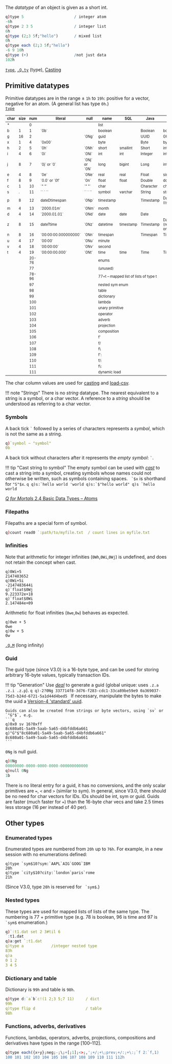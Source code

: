 The _datatype_ of an object is given as a short int. 
```q
q)type 5                      / integer atom
-6h
q)type 2 3 5                  / integer list
6h
q)type (2;3 5f;"hello")       / mixed list
0h
q)type each (2;3 5f;"hello")
-6 9 10h
q)type (+)                    /not just data
102h
```
<i class="fa fa-hand-o-right"></i> [`type`](metadata/#type), [`.Q.ty`](dotq/#qty-type) (type), [Casting](casting)

## Primitive datatypes

Primitive datatypes are in the range ± `1h` to `19h`: positive for a vector, negative for an atom. (A general list has type `0h`.)  
<i class="fa fa-hand-o-right"></i> [`type`](metadata/#type)

<table class="kx-tight" markdown="1" style="font-size:80%">
<thead>
<tr><th>char</th><th>size</th><th>num</th><th>literal</th><th>null</th><th>name</th><th>SQL</th><th>Java</th><th>.Net</th></tr>
</thead>
<tbody>
<tr><td>*</td><td/><td>0</td><td/><td/><td>list</td><td/><td/><td/></tr>
<tr><td>b</td><td>1</td><td>1</td><td>`0b`</td><td/><td>boolean</td><td/><td>Boolean</td><td>boolean</td></tr>
<tr><td>g</td><td>16</td><td>2</td><td/><td>`0Ng`</td><td>guid</td><td/><td>UUID</td><td>GUID</td></tr>
<tr><td>x</td><td>1</td><td>4</td><td>`0x00`</td><td/><td>byte</td><td/><td>Byte</td><td>byte</td></tr>
<tr><td>h</td><td>2</td><td>5</td><td>`0h`</td><td>`0Nh`</td><td>short</td><td>smallint</td><td>Short</td><td>int16</td></tr>
<tr><td>i</td><td>4</td><td>6</td><td>`0i`</td><td>`0Ni`</td><td>int</td><td>int</td><td>Integer</td><td>int32</td></tr>
<tr><td>j</td><td>8</td><td>7</td><td>`0j` or `0`</td><td>`0Nj` or `0N`</td><td>long</td><td>bigint</td><td>Long</td><td>int64</td></tr>
<tr><td>e</td><td>4</td><td>8</td><td>`0e`</td><td>`0Ne`</td><td>real</td><td>real</td><td>Float</td><td>single</td></tr>
<tr><td>f</td><td>8</td><td>9</td><td>`0.0` or `0f`</td><td>`0n`</td><td>float</td><td>float</td><td>Double</td><td>double</td></tr>
<tr><td>c</td><td>1</td><td>10</td><td>`" "`</td><td>`" "`</td><td>char</td><td/><td>Character</td><td>char</td></tr>
<tr><td>s</td><td>.</td><td>11</td><td>`` ` ``</td><td>`` ` ``</td><td>symbol</td><td>varchar</td><td>String</td><td>string</td></tr>
<tr><td>p</td><td>8</td><td>12</td><td>dateDtimespan</td><td>`0Np`</td><td>timestamp</td><td/><td>Timestamp</td><td>DateTime (r/w)</td></tr>
<tr><td>m</td><td>4</td><td>13</td><td>`2000.01m`</td><td>`0Nm`</td><td>month</td><td/><td/><td/></tr>
<tr><td>d</td><td>4</td><td>14</td><td>`2000.01.01`</td><td>`0Nd`</td><td>date</td><td>date</td><td>Date</td><td/></tr>
<tr><td>z</td><td>8</td><td>15</td><td>dateTtime</td><td>`0Nz`</td><td>datetime</td><td>timestamp</td><td>Timestamp</td><td>DateTime (read only)</td></tr>
<tr><td>n</td><td>8</td><td>16</td><td>`00:00:00.000000000`</td><td>`0Nn`</td><td>timespan</td><td/><td>Timespan</td><td>TimeSpan</td></tr>
<tr><td>u</td><td>4</td><td>17</td><td>`00:00`</td><td>`0Nu`</td><td>minute</td><td/><td/><td/></tr>
<tr><td>v</td><td>4</td><td>18</td><td>`00:00:00`</td><td>`0Nv`</td><td>second</td><td/><td/><td/></tr>
<tr><td>t</td><td>4</td><td>19</td><td>`00:00:00.000`</td><td>`0Nt`</td><td>time</td><td>time</td><td>Time</td><td>TimeSpan</td></tr>
<tr><td/><td/><td>20-76</td><td/><td/><td>enums</td><td/><td/><td/></tr>
<tr><td/><td/><td>77</td><td/><td/><td colspan="4">(unused)</td></tr>
<tr><td/><td/><td>78-96</td><td/><td/><td colspan="4">77+t – mapped list of lists of type t</td></tr>
<tr><td/><td/><td>97</td><td/><td/><td colspan="4">nested sym enum</td></tr>
<tr><td/><td/><td>98</td><td/><td/><td colspan="4">table</td></tr>
<tr><td/><td/><td>99</td><td/><td/><td colspan="4">dictionary</td></tr>
<tr><td/><td/><td>100</td><td/><td/><td colspan="4">lambda</td></tr>
<tr><td/><td/><td>101</td><td/><td/><td colspan="4">unary primitive</td></tr>
<tr><td/><td/><td>102</td><td/><td/><td colspan="4">operator</td></tr>
<tr><td/><td/><td>103</td><td/><td/><td colspan="4">adverb</td></tr>
<tr><td/><td/><td>104</td><td/><td/><td colspan="4">projection</td></tr>
<tr><td/><td/><td>105</td><td/><td/><td colspan="4">composition</td></tr>
<tr><td/><td/><td>106</td><td/><td/><td colspan="4">f'</td></tr>
<tr><td/><td/><td>107</td><td/><td/><td colspan="4">f/</td></tr>
<tr><td/><td/><td>108</td><td/><td/><td colspan="4">f\</td></tr>
<tr><td/><td/><td>109</td><td/><td/><td colspan="4">f':</td></tr>
<tr><td/><td/><td>110</td><td/><td/><td colspan="4">f/:</td></tr>
<tr><td/><td/><td>111</td><td/><td/><td colspan="4">f\:</td></tr>
<tr><td/><td/><td>111</td><td/><td/><td colspan="4">dynamic load</td></tr>
</tbody>
</table>

The char column values are used for [casting](casting) and [load-csv](filenumbers/#load-csv).

<!-- <div markdown="1" class="kx-compact">
| num | char | size | literal              | null         | name      | sql       | java      | .net                 |
|-----|------|------|----------------------|--------------|-----------|-----------|-----------|----------------------|
| 1   | b    | 1    | `0b`                 |              | boolean   |           | Boolean   | boolean              |
| 2   | g    | 16   |                      | `0Ng`        | guid      |           | UUID      | GUID                 |
| 4   | x    | 1    | `0x00`               |              | byte      |           | Byte      | byte                 |
| 5   | h    | 2    | `0h`                 | `0Nh`        | short     | smallint  | Short     | int16                |
| 6   | i    | 4    | `0i`                 | `0Ni`        | int       | int       | Integer   | int32                |
| 7   | j    | 8    | `0j` / `0`           | `0Nj` / `0N` | long      | bigint    | Long      | int64                |
| 8   | e    | 4    | `0e`                 | `0Ne`        | real      | real      | Float     | single               |
| 9   | f    | 8    | `0.0` or `0f`        | `0n`         | float     | float     | Double    | double               |
| 10  | c    | 1    | `" "`                | `" "`        | char      |           | Character | char                 |
| 11  | s    | .    | `` ` ``              | `` ` ``      | symbol    | varchar   | String    | string               |
| 12  | p    | 8    | dateDtimespan        | `0Np`        | timestamp |           | Timestamp | DateTime (r/w)       |
| 13  | m    | 4    | `2000.01m`           | `0Nm`        | month     |           |           |                      |
| 14  | d    | 4    | `2000.01.01`         | `0Nd`        | date      | date      | Date      |                      |
| 15  | z    | 8    | dateTtime            | `0Nz`        | datetime  | timestamp | Timestamp | DateTime (read only) |
| 16  | n    | 8    | `00:00:00.000000000` | `0Nn`        | timespan  |           | Timespan  | TimeSpan             |
| 17  | u    | 4    | `00:00`              | `0Nu`        | minute    |           |           |                      |
| 18  | v    | 4    | `00:00:00`           | `0Nv`        | second    |           |           |                      |
| 19  | t    | 4    | `00:00:00.000`       | `0Nt`        | time      | time      | Time      | TimeSpan             |

</div>


```
num char size literal            null   name      SQL       Java      .Net
------------------------------------------------------------------------------------------
 1   b     1  0b                        boolean             Boolean   boolean
 2   g    16                     0Ng    guid                UUID      GUID
 4   x     1  0x00                      byte                Byte      byte
 5   h     2  0h                 0Nh    short     smallint  Short     int16
 6   i     4  0i                 0Ni    int       int       Integer   int32
 7   j     8  0j / 0             0Nj/0N long      bigint    Long      int64
 8   e     4  0e                 0Ne    real      real      Float     single
 9   f     8  0.0 or 0f          0n     float      float      Double    double
10   c     1  " "                " "    char                Character char
11   s     .  ` `                `      symbol    varchar   String    string
12   p     8  dateDtimespan      0Np    timestamp           Timestamp DateTime¹
13   m     4  2000.01m           0Nm    month
14   d     4  2000.01.01         0Nd    date      date      Date
15   z     8  dateTtime          0Nz    datetime  timestamp Timestamp DateTime²
16   n     8  00:00:00.000000000 0Nn    timespan            Timespan  TimeSpan
17   u     4  00:00              0Nu    minute                        
18   v     4  00:00:00           0Nv    second
19   t     4  00:00:00.000       0Nt    time      time      Time      TimeSpan

1: read-write 2: read-only
```
 -->

!!! note "Strings"
    There is no _string_ datatype. The nearest equivalent to a string is a symbol, or a char vector. A reference to a _string_ should be understood as referring to a char vector.


### Symbols

A back tick `` ` `` followed by a series of characters represents a _symbol_, which is not the same as a string. 
```q
q)`symbol ~ "symbol"
0b
```
A back tick without characters after it represents the _empty symbol_: `` ` ``. 

!!! tip "Cast string to symbol"
    The empty symbol can be used with [_cast_](casting/#cast) to cast a string into a symbol, creating symbols whose names could not otherwise be written, such as symbols containing spaces. `` `$x`` is shorthand for `"S"$x`. 
    ```q
    q)s:`hello world
    'world
    q)s:`$"hello world"
    q)s
    `hello world
    ```

<i class="fa fa-hand-o-right"></i> [_Q for Mortals_ 2.4 Basic Data Types – Atoms](http://code.kx.com/q4m3/2_Basic_Data_Types_Atoms/#24-text-data)


### Filepaths

Filepaths are a special form of symbol. 
```q
q)count read0 `:path/to/myfile.txt  / count lines in myfile.txt
```


### Infinities

Note that arithmetic for integer infinities (`0Wh`,`0Wi`,`0Wj`) is undefined, and does not retain the concept when cast.

    q)0Wi+5
    2147483652
    q)0Wi+5i
    -2147483644i
    q)`float$0Wj
    9.223372e+18
    q)`float$0Wi
    2.147484e+09

Arithmetic for float infinities (`0we`,`0w`) behaves as expected.

    q)0we + 5
    0we
    q)0w + 5
    0w
<i class="fa fa-hand-o-right"></i> [`.Q.M`](dotq/#qm-long-infinity) (long infinity)

### Guid

The guid type (since V3.0) is a 16-byte type, and can be used for storing arbitrary 16-byte values, typically transaction IDs.

!!! tip "Generation"
    Use [_deal_](random/#deal) to generate a guid (global unique: uses `.z.a .z.i .z.p`).
    ```q
    q)-2?0Ng
    337714f8-3d76-f283-cdc1-33ca89be59e9 0a369037-75d3-b24d-6721-5a1d44d4bed5
    ```
    If necessary, manipulate the bytes to make the uuid a [Version-4 'standard' uuid](http://en.wikipedia.org/wiki/Universally_unique_identifier#Version_4_.28random.29).
    
    Guids can also be created from strings or byte vectors, using `sv` or `"G"$`, e.g.
    ```q
    q)0x0 sv 16?0xff
    8c680a01-5a49-5aab-5a65-d4bfddb6a661
    q)"G"$"8c680a01-5a49-5aab-5a65-d4bfddb6a661"
    8c680a01-5a49-5aab-5a65-d4bfddb6a661
    ```

`0Ng` is null guid. 
```q
q)0Ng
00000000-0000-0000-0000-000000000000
q)null 0Ng
1b
```
There is no literal entry for a guid, it has no conversions, and the only scalar primitives are `=`, `<` and `>` (similar to sym). In general, since V3.0, there should be no need for char vectors for IDs. IDs should be int, sym or guid. Guids are faster (much faster for `=`) than the 16-byte char vecs and take 2.5 times less storage (16 per instead of 40 per).


## Other types

<!-- <div markdown="1" class="kx-tight">

| num     | native                                |
|---------|---------------------------------------|
| 0h      | list                                  |
| 20-76   | enums                                 |
| 77      | unused                                |
| 78-96   | 77+t - mapped list of lists of type t |
| 97      | nested sym enum                       |
| 98      | table                                 |
| 99      | dictionary                            |
| 100     | lambda                                |
| 101     | unary primitive                       |
| 102     | operator                              |
| 103     | adverb                                |
| 104     | projection                            |
| 105     | composition                           |
| 106     | `f'`                                  |
| 107     | `f/`                                  |
| 108     | `f\`                                  |
| 109     | `f':`                                 |
| 110     | `f/:`                                 |
| 111     | `f\:`                                 |
| 112     | dynamic load                          |

</div>
 -->

### Enumerated types

Enumerated types are numbered from `20h` up to `76h`. For example, in a new session with no enumerations defined:

    q)type `sym$10?sym:`AAPL`AIG`GOOG`IBM
    20h
    q)type `city$10?city:`london`paris`rome
    21h

(Since V3.0, type `20h` is reserved for `` `sym$``.)


### Nested types

These types are used for mapped lists of lists of the same type. The numbering is 77 + primitive type (e.g. 78 is boolean, 96 is time and 97 is `` `sym$`` enumeration.)
```q
q)`:t1.dat set 2 3#til 6
`:t1.dat
q)a:get `:t1.dat
q)type a            /integer nested type
83h
q)a
0 1 2
3 4 5
```


### Dictionary and table

Dictionary is `99h` and table is `98h`.
```q
q)type d:`a`b`c!(1 2;3 5;7 11)     / dict
99h
q)type flip d                      / table
98h
```


### Functions, adverbs, derivatives

Functions, lambdas, operators, adverbs, projections, compositions and derivatives have types in the range [100–112].
```q
q)type each({x+y};neg;-;\;+[;1];<>;,';+/;+\;prev;+/:;+\:;`f 2:`f,1)
100 101 102 103 104 105 106 107 108 109 110 111 112h
```




